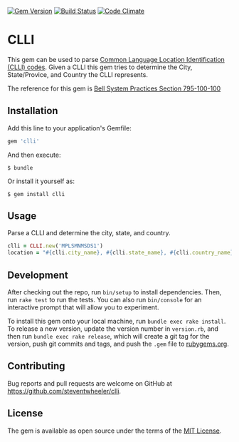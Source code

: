 [![Gem Version](https://badge.fury.io/rb/clli.svg)](https://badge.fury.io/rb/clli)
[![Build Status](https://travis-ci.org/steventwheeler/clli.svg)](https://travis-ci.org/steventwheeler/clli)
[![Code Climate](https://codeclimate.com/github/steventwheeler/clli/badges/gpa.svg)](https://codeclimate.com/github/steventwheeler/clli)

# CLLI

This gem can be used to parse [Common Language Location Identification (CLLI) codes](https://en.wikipedia.org/wiki/CLLI_code). Given a CLLI this gem tries to determine the City, State/Provice, and Country the CLLI represents.

The reference for this gem is [Bell System Practices Section 795-100-100](http://etler.com/docs/BSP/795/795-100-100_I5.pdf)

## Installation

Add this line to your application's Gemfile:

```ruby
gem 'clli'
```

And then execute:

    $ bundle

Or install it yourself as:

    $ gem install clli

## Usage

Parse a CLLI and determine the city, state, and country.
```ruby
clli = CLLI.new('MPLSMNMSDS1')
location = "#{clli.city_name}, #{clli.state_name}, #{clli.country_name}" # Minneapolis, Minnesota, United States
```

## Development

After checking out the repo, run `bin/setup` to install dependencies. Then, run `rake test` to run the tests. You can also run `bin/console` for an interactive prompt that will allow you to experiment.

To install this gem onto your local machine, run `bundle exec rake install`. To release a new version, update the version number in `version.rb`, and then run `bundle exec rake release`, which will create a git tag for the version, push git commits and tags, and push the `.gem` file to [rubygems.org](https://rubygems.org).

## Contributing

Bug reports and pull requests are welcome on GitHub at https://github.com/steventwheeler/clli.


## License

The gem is available as open source under the terms of the [MIT License](http://opensource.org/licenses/MIT).
